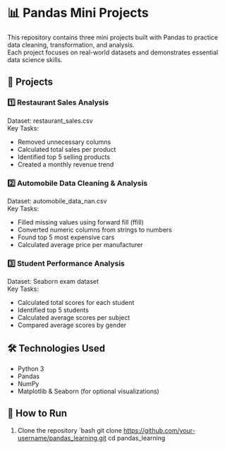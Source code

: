 # 📊 Pandas Mini Projects

This repository contains three mini projects built with Pandas to practice data cleaning, transformation, and analysis.  
Each project focuses on real-world datasets and demonstrates essential data science skills.

## 📂 Projects

### 1️⃣ Restaurant Sales Analysis
Dataset: restaurant_sales.csv  
Key Tasks:
- Removed unnecessary columns
- Calculated total sales per product
- Identified top 5 selling products
- Created a monthly revenue trend

### 2️⃣ Automobile Data Cleaning & Analysis
Dataset: automobile_data_nan.csv  
Key Tasks:
- Filled missing values using forward fill (ffill)
- Converted numeric columns from strings to numbers
- Found top 5 most expensive cars
- Calculated average price per manufacturer

### 3️⃣ Student Performance Analysis
Dataset: Seaborn exam dataset  
Key Tasks:
- Calculated total scores for each student
- Identified top 5 students
- Calculated average scores per subject
- Compared average scores by gender

## 🛠 Technologies Used
- Python 3
- Pandas
- NumPy
- Matplotlib & Seaborn (for optional visualizations)

## 🚀 How to Run
1. Clone the repository
   `bash
   git clone https://github.com/your-username/pandas_learning.git
   cd pandas_learning
